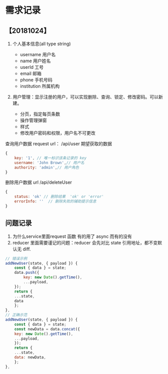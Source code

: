 # 需求记录

## 【20181024】

1. 个人基本信息(all type string)
    - username 用户名
    - name 用户姓名
    - userId  工号
    - email 邮箱
    - phone 手机号码
    - institution 所属机构

2. 用户管理：显示注册的用户，可以实现删除、查询、锁定、修改密码。可以新建。
    - 分页，指定每页条数
    - 操作管理弹窗
    - 样式
    - 修改用户密码和权限，用户名不可更改

查询用户数据 request url： /api/user
期望获取的数据
```js
{
    key: '1', // 唯一标识该条记录的 key
    username: 'John Brown',// 用户名
    authority: 'admin',// 用户角色 
}
```
删除用户数据  url   /api/deleteUser
```js
{
    status: 'ok' // 删除结果  'ok' or 'error'
    errorInfo: ''  // 删除失败的辅助提示信息
}
```


## 问题记录

1. 为什么service里面request 函数 有的用了 async 而有的没有
2. reducer 里面需要谨记的问题：reducer 会先对比 state 引用地址，都不变默认无 diff.
```js
// 错误示例
addNewUser(state, { payload }) {
    const { data } = state;
    data.push({
        key: new Date().getTime(),
        ...payload,
    });
    return {
    ...state,
    data
    };
},
// 正确示范
addNewUser(state, { payload }) {
    const { data } = state;
    const newData = data.concat({
    key: new Date().getTime(),
    ...payload,
    });
    return {
    ...state,
    data: newData,
    };
},
```